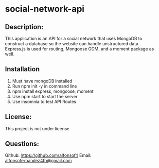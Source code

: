 # social-network-api
## Description:
This application is an API for a social network that uses MongoDB to construct a database so the website can handle unstructured data. Express.js is used for routing, Mongoose ODM, and a moment package as well.
## Installation
1. Must have mongoDB installed
2. Run npm init -y in command line
3. npm install express, mongoose, moment
4. Use npm start to start the server
5. Use insomnia to test API Routes
## License:
This project is not under license
## Questions:
Github: https://github.com/alfonsof4
Email: alfonsofernandez4th@gmail.com